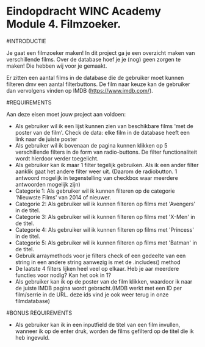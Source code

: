 # Eindopdracht WINC Academy Module 4. Filmzoeker.

#INTRODUCTIE

Je gaat een filmzoeker maken!
In dit project ga je een overzicht maken van verschillende films. Over de database hoef je je (nog) geen zorgen te maken! Die hebben wij voor je gemaakt.

Er zitten een aantal films in de database die de gebruiker moet kunnen filteren dmv een aantal filterbuttons. De film naar keuze kan de gebruiker dan vervolgens vinden op IMDB (https://www.imdb.com/).

#REQUIREMENTS

Aan deze eisen moet jouw project aan voldoen:

- Als gebruiker wil ik een lijst kunnen zien van beschikbare films 'met de poster van de film'. Check de data: elke film in de database heeft een link naar de juiste poster
- Als gebruiker wil ik bovenaan de pagina kunnen klikken op 5 verschillende filters in de form van radio-buttons. De filter functionaliteit wordt hierdoor verder toegelicht.
- Als gebruiker kan ik maar 1 filter tegelijk gebruiken. Als ik een ander filter aanklik gaat het andere filter weer uit. (Daarom de radiobutton. 1 antwoord mogelijk in tegenstelling van checkbox waar meerdere antwoorden mogelijk zijn)
- Categorie 1: Als gebruiker wil ik kunnen filteren op de categorie 'Nieuwste Films' van 2014 of nieuwer.
- Categorie 2: Als gebruiker wil ik kunnen filteren op films met 'Avengers' in de titel.
- Categorie 3: Als gebruiker wil ik kunnen filteren op films met 'X-Men' in de titel.
- Categorie 4: Als gebruiker wil ik kunnen filteren op films met 'Princess' in de titel.
- Categorie 5: Als gebruiker wil ik kunnen filteren op films met 'Batman' in de titel.
- Gebruik arraymethods voor je filters
  check of een gedeelte van een string in een andere string aanwezig is met de .includes() method
- De laatste 4 filters lijken heel veel op elkaar. Heb je aar meerdere functies voor nodig? Kan het ook in 1?
- Als gebruiker kan ik op de poster van de film klikken, waardoor ik naar de juiste IMDB pagina wordt gebracht.(IMDB werkt met een ID per film/serrie in de URL. deze ids vind je ook weer terug in onze filmdatabase)

#BONUS REQUIREMENTS

- Als gebruiker kan ik in een inputfield de titel van een film invullen, wanneer ik op de enter druk, worden de films gefilterd op de titel die ik heb ingevuld.

